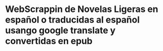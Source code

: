 # WebScrappin de Novelas Ligeras en español o traducidas al español usango google translate y convertidas en epub